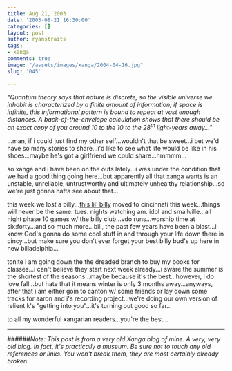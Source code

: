 ```yaml
---
title: Aug 21, 2003
date: '2003-08-21 16:30:00'
categories: []
layout: post
author: ryanstraits
tags:
- xanga
comments: true
image: "/assets/images/xanga/2004-04-16.jpg"
slug: '045'

---
```

<em>"Quantum theory says that nature is discrete, so the visible universe we inhabit is characterized by a finite amount of information; if space is infinite, this informational pattern is bound to repeat at vast enough distances. A back-of-the-envelope calculation shows that there should be an exact copy of you around 10 to the 10 to the 28<sup>th</sup> light-years away..."</em>

<!-- break -->

...man, if i could just find my other self...wouldn't that be sweet...i bet we'd have so many stories to share...i'd like to see what life would be like in his shoes...maybe he's got a girlfriend we could share...hmmmm...

so xanga and i have been on the outs lately...i was under the condition that we had a good thing going here...but apparently all that xanga wants is an unstable, unreliable, untrustworthy and ultimately unhealthy relationship...so we're just gonna hafta see about that...

this week we lost a billy...<a href="http://www.xanga.com/unsubscribe" target="_blank">this lil' billy</a> moved to cincinnati this week...things will never be the same: tues. nights watching am. idol and smallville...all night phase 10 games w/ the billy club...vdo runs...worship time at six:forty...and so much more...bill, the past few years have been a blast...i know God's gonna do some cool stuff in and through your life down there in cincy...but make sure you don't ever forget your best billy bud's up here in new billadelphia...

tonite i am going down the the dreaded branch to buy my books for classes...i can't believe they start next week already...i sware the summer is the shortest of the seasons...maybe because it's the best...however, i do love fall...but hate that it means winter is only 3 months away...anyways, after that i am either goin to canton w/ some friends or lay down some tracks for aaron and i's recording project...we're doing our own version of relient k's "getting into you"...it's turning out good so far...

to all my wonderful xangarian readers...you're the best...

---

######*Note: This post is from a very old Xanga blog of mine. A very, very old blog. In fact, it's practically a museum. Be sure not to touch any old references or links. You won't break them, they are most certainly already broken.*